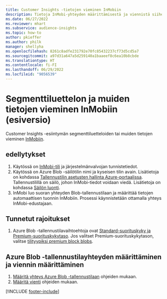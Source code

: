 ```yaml
---
title: Customer Insights -tietojen vieminen InMobiin
description: Tietoja InMobi-yhteyden määrittämisestä ja viennistä siihen.
ms.date: 06/27/2022
ms.reviewer: mhart
ms.subservice: audience-insights
ms.topic: how-to
author: pkieffer
ms.author: philk
manager: shellyha
ms.openlocfilehash: 8261c8adfe231792e70fc85432237cf73d5cd5a7
ms.sourcegitcommit: a97d31a647a5d259140a1baaeef8c6ea10b8cbde
ms.translationtype: HT
ms.contentlocale: fi-FI
ms.lasthandoff: 06/29/2022
ms.locfileid: "9056539"
---
```

# <a name="export-segment-list-and-other-data-to-inmobi-preview"></a>Segmenttiluettelon ja muiden tietojen vieminen InMobiin (esiversio)

Customer Insights -esiintymän segmenttiluetteloiden tai muiden tietojen vieminen [InMobiin](https://www.inmobi.com/).

## <a name="prerequisites"></a>edellytykset

1. Käytössä on [InMobi-tili](https://www.inmobi.com/) ja järjestelmänvalvojan tunnistetiedot.
1. Käytössä on Azure Blob -säilötilin nimi ja kyseisen tilin avain. Lisätietoja on kohdassa [Tallennustilin asetusten hallinta Azure-portaalissa](/azure/storage/common/storage-account-manage). Tallennustilillä on säilö, johon InMobi-tiedot voidaan viedä. Lisätietoja on kohdassa [Säilön luonti](/azure/storage/blobs/storage-quickstart-blobs-portal#create-a-container).
1. InMobi luo suoran yhteyden Blob-tallennustilaan ja määrittää tietojen automaattisen tuonnin InMobiin. Prosessi käynnistetään ottamalla yhteys InMobi-edustajaan.

## <a name="known-limitations"></a>Tunnetut rajoitukset

1. Azure Blob -tallennustilavaihtoehtoja ovat [Standard-suorituskyky ja Premium-suorituskykytaso](/azure/storage/blobs/storage-blob-performance-tiers). Jos valitset Premium-suorituskykytason, valitse [tilityypiksi premium block blobs](/azure/storage/common/storage-account-overview#types-of-storage-accounts).

## <a name="set-up-the-connection-to-azure-blob-storage-and-configure-an-export"></a>Azure Blob -tallennustilayhteyden määrittäminen ja viennin määrittäminen

1. [Määritä yhteys Azure Blob -tallennustilaan](export-azure-blob-storage.md) ohjeiden mukaan.
2. [Määritä vienti](export-azure-blob-storage.md#configure-an-export) ohjeiden mukaan.

[!INCLUDE [footer-include](includes/footer-banner.md)]
